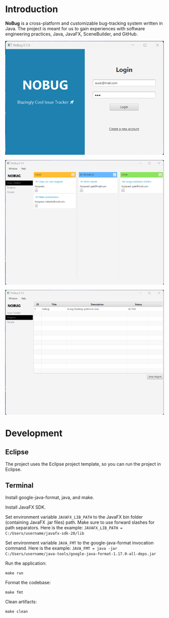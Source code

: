 # Introduction

**NoBug** is a cross-platform and customizable bug-tracking system written in Java.
The project is meant for us to gain experiences with software engineering practices, Java, JavaFX, SceneBuilder, and GitHub.

![Login Page Screenshot](https://github.com/ThisIsBaoK/nobug/blob/master/images/login-page.png)

![Issue Tracker Page Screenshot](https://github.com/ThisIsBaoK/nobug/blob/master/images/issue-tracker-page.png)

![Project Page Screenshot](https://github.com/ThisIsBaoK/nobug/blob/master/images/project-page.png)

# Development

## Eclipse

The project uses the Eclipse project template, so you can run the project in Eclipse.

## Terminal

Install google-java-format, java, and make.

Install JavaFX SDK.

Set environment variable `JAVAFX_LIB_PATH` to the JavaFX bin folder (containing JavaFX .jar files) path.
Make sure to use forward slashes for path separators.
Here is the example: `JAVAFX_LIB_PATH = C:/Users/username/javafx-sdk-20/lib`

Set environment variable `JAVA_FMT` to the google-java-format invocation command.
Here is the example: `JAVA_FMT = java -jar C:/Users/username/java-tools/google-java-format-1.17.0-all-deps.jar`

Run the application:

    make run

Format the codebase:

    make fmt

Clean artifacts:

    make clean
